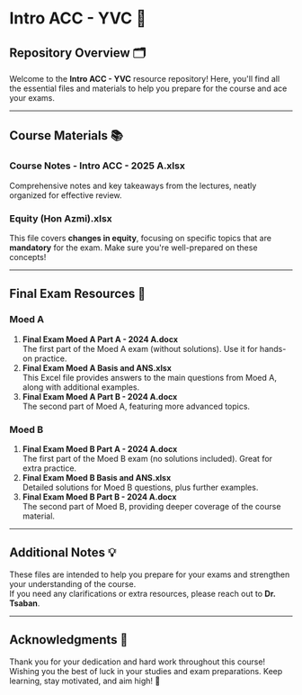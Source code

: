 # Intro ACC - YVC 🚀

## Repository Overview 🗂️
Welcome to the **Intro ACC - YVC** resource repository! Here, you'll find all the essential files and materials to help you prepare for the course and ace your exams.

---

## Course Materials 📚

### **Course Notes - Intro ACC - 2025 A.xlsx**
Comprehensive notes and key takeaways from the lectures, neatly organized for effective review.

### **Equity (Hon Azmi).xlsx**
This file covers **changes in equity**, focusing on specific topics that are **mandatory** for the exam. Make sure you're well-prepared on these concepts!

---

## Final Exam Resources 📝

### **Moed A**
1. **Final Exam Moed A Part A - 2024 A.docx**  
   The first part of the Moed A exam (without solutions). Use it for hands-on practice.
2. **Final Exam Moed A Basis and ANS.xlsx**  
   This Excel file provides answers to the main questions from Moed A, along with additional examples.
3. **Final Exam Moed A Part B - 2024 A.docx**  
   The second part of Moed A, featuring more advanced topics.

### **Moed B**
1. **Final Exam Moed B Part A - 2024 A.docx**  
   The first part of the Moed B exam (no solutions included). Great for extra practice.
2. **Final Exam Moed B Basis and ANS.xlsx**  
   Detailed solutions for Moed B questions, plus further examples.
3. **Final Exam Moed B Part B - 2024 A.docx**  
   The second part of Moed B, providing deeper coverage of the course material.

---

## Additional Notes 💡
These files are intended to help you prepare for your exams and strengthen your understanding of the course.  
If you need any clarifications or extra resources, please reach out to **Dr. Tsaban**.

---

## Acknowledgments 🎉
Thank you for your dedication and hard work throughout this course!  
Wishing you the best of luck in your studies and exam preparations. Keep learning, stay motivated, and aim high! 🚀
